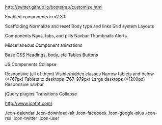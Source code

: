 http://twitter.github.io/bootstrap/customize.html

Enabled components in v2.3.1:

Scaffolding
  Normalize and reset
  Body type and links
  Grid system
  Layouts

Components
  Navs, tabs, and pills
  Navbar
  Thumbnails
  Alerts

Miscellaneous
  Component animations

Base CSS
  Headings, body, etc
  Tables
  Buttons

JS Components
  Collapse

Responsive (all of them)
  Visible/hidden classes
  Narrow tablets and below (<767px)
  Tablets to desktops (767-979px)
  Large desktops (>1200px)
  Responsive navbar

jQuery plugins
  Transitions
  Collapse


http://www.icnfnt.com/

.icon-calendar
.icon-download-alt
.icon-facebook
.icon-google-plus
.icon-rss
.icon-twitter
.icon-user
